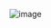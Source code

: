 ![image](https://user-images.githubusercontent.com/126884299/233814029-8534989c-028e-4a49-8487-64a322ecb241.png)

